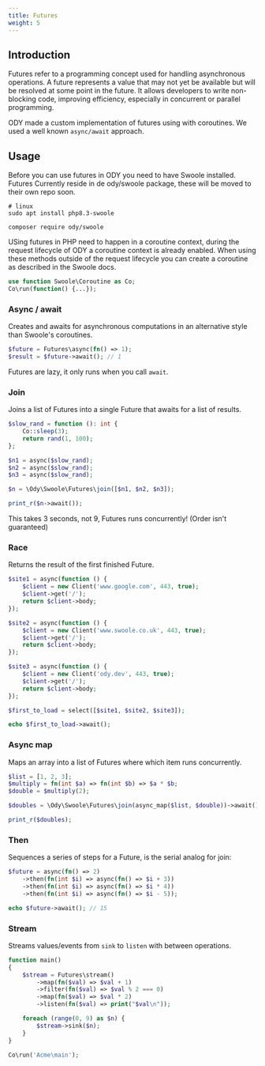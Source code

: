 ```yaml
---
title: Futures
weight: 5
---
```


## Introduction
Futures refer to a programming concept used for handling asynchronous operations. A future represents 
a value that may not yet be available but will be resolved at some point in the future. It allows developers to write 
non-blocking code, improving efficiency, especially in concurrent or parallel programming.

ODY made a custom implementation of futures using with coroutines. We used a well known `async/await` approach.

## Usage
Before you can use futures in ODY you need to have Swoole installed. Futures Currently reside in de ody/swoole package, 
these will be moved to their own repo soon.

```shell
# linux
sudo apt install php8.3-swoole

composer require ody/swoole
```

USing futures in PHP need to happen in a coroutine context, during the request lifecycle of ODY a coroutine context is 
already enabled. When using these methods outside of the request lifecycle you can create a coroutine as described in 
the Swoole docs.

```php
use function Swoole\Coroutine as Co;
Co\run(function() {...});
```
### Async / await
Creates and awaits for asynchronous computations in an alternative style than Swoole's coroutines.

```php
$future = Futures\async(fn() => 1);
$result = $future->await(); // 1
```
Futures are lazy, it only runs when you call `await`.

### Join
Joins a list of Futures into a single Future that awaits for a list of results.
```php
$slow_rand = function (): int {
    Co::sleep(3);
    return rand(1, 100);
};

$n1 = async($slow_rand);
$n2 = async($slow_rand);
$n3 = async($slow_rand);

$n = \Ody\Swoole\Futures\join([$n1, $n2, $n3]);

print_r($n->await());
```
This takes 3 seconds, not 9, Futures runs concurrently! (Order isn't guaranteed)

### Race
Returns the result of the first finished Future.

```php
$site1 = async(function () {
    $client = new Client('www.google.com', 443, true);
    $client->get('/');
    return $client->body;
});

$site2 = async(function () {
    $client = new Client('www.swoole.co.uk', 443, true);
    $client->get('/');
    return $client->body;
});

$site3 = async(function () {
    $client = new Client('ody.dev', 443, true);
    $client->get('/');
    return $client->body;
});

$first_to_load = select([$site1, $site2, $site3]);

echo $first_to_load->await();
```
### Async map
Maps an array into a list of Futures where which item runs concurrently.
```php
$list = [1, 2, 3];
$multiply = fn(int $a) => fn(int $b) => $a * $b;
$double = $multiply(2);

$doubles = \Ody\Swoole\Futures\join(async_map($list, $double))->await();

print_r($doubles);
```

### Then
Sequences a series of steps for a Future, is the serial analog for join:

```php
$future = async(fn() => 2)
    ->then(fn(int $i) => async(fn() => $i + 3))
    ->then(fn(int $i) => async(fn() => $i * 4))
    ->then(fn(int $i) => async(fn() => $i - 5));

echo $future->await(); // 15
```
### Stream
Streams values/events from `sink` to `listen` with between operations. 
```php
function main()
{
    $stream = Futures\stream()
        ->map(fn($val) => $val + 1)
        ->filter(fn($val) => $val % 2 === 0)
        ->map(fn($val) => $val * 2)
        ->listen(fn($val) => print("$val\n"));

    foreach (range(0, 9) as $n) {
        $stream->sink($n);
    }
}

Co\run('Acme\main');
```
